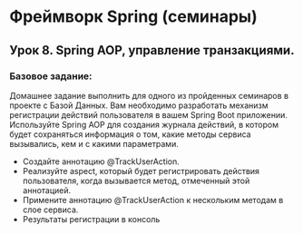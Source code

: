 # Фреймворк Spring (семинары)
## Урок 8. Spring AOP, управление транзакциями.
### Базовое задание:
Домашнее задание выполнить для одного из пройденных семинаров в проекте с Базой Данных.
Вам необходимо разработать механизм регистрации действий пользователя в вашем Spring Boot приложении. Используйте Spring AOP
для создания журнала действий, в котором будет сохраняться информация о том, какие методы сервиса вызывались, кем и с какими 
параметрами.

- Создайте аннотацию @TrackUserAction.
- Реализуйте aspect, который будет регистрировать действия пользователя, когда вызывается метод, отмеченный этой аннотацией.
- Примените аннотацию @TrackUserAction к нескольким методам в слое сервиса.
- Результаты регистрации в консоль